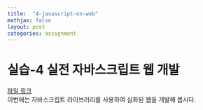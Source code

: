 ```yaml
---
title:  "4-javascript-on-web"
mathjax: false
layout: post
categories: assignment
---
```


# 실습-4 실전 자바스크립트 웹 개발


[파일 링크](https://drive.google.com/file/d/1D4gOVfD2kH-jWJDOgQcVoyDKhJEfS8pQ/view?usp=sharing)
<br>
이번에는 자바스크립트 라이브러리를 사용하여 심화된 웹을 개발해 봅시다.